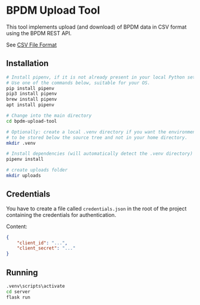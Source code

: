 # BPDM Upload Tool

This tool implements upload (and download) of BPDM data in CSV format using the BPDM REST API.

See [CSV File Format](documentation/CSV%20File%20Format.md)

## Installation
```bash
# Install pipenv, if it is not already present in your local Python setup.
# Use one of the commands below, suitable for your OS.
pip install pipenv
pip3 install pipenv
brew install pipenv
apt install pipenv

# Change into the main directory
cd bpdm-upload-tool

# Optionally: create a local .venv directory if you want the environment
# to be stored below the source tree and not in your home directory.
mkdir .venv

# Install dependencies (will automatically detect the .venv directory)
pipenv install

# create uploads folder
mkdir uploads
```

## Credentials
You have to create a file called `credentials.json` in the root of the project
containing the credentials for authentication.

Content:
```json
{
    "client_id": "...",
    "client_secret": "..."
}
```

## Running
```bash
.venv\scripts\activate
cd server
flask run
```
